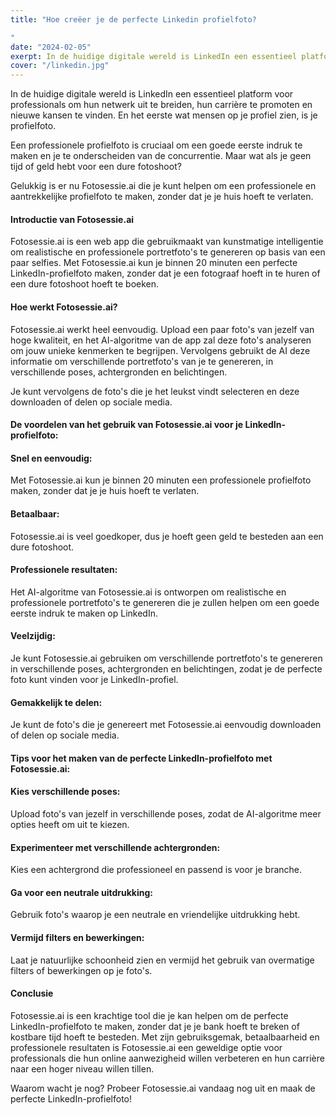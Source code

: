 ```yaml
---
title: "Hoe creëer je de perfecte Linkedin profielfoto?

"
date: "2024-02-05"
exerpt: In de huidige digitale wereld is LinkedIn een essentieel platform voor professionals om hun netwerk uit te breiden, hun carrière te promoten en nieuwe kansen te vinden....
cover: "/linkedin.jpg"
---
```


In de huidige digitale wereld is LinkedIn een essentieel platform voor professionals om hun netwerk uit te breiden, hun carrière te promoten en nieuwe kansen te vinden. En het eerste wat mensen op je profiel zien, is je profielfoto.

Een professionele profielfoto is cruciaal om een goede eerste indruk te maken en je te onderscheiden van de concurrentie. Maar wat als je geen tijd of geld hebt voor een dure fotoshoot?

Gelukkig is er nu Fotosessie.ai die je kunt helpen om een professionele en aantrekkelijke profielfoto te maken, zonder dat je je huis hoeft te verlaten.

#### Introductie van Fotosessie.ai

Fotosessie.ai is een web app die gebruikmaakt van kunstmatige intelligentie om realistische en professionele portretfoto's te genereren op basis van een paar selfies. Met Fotosessie.ai kun je binnen 20 minuten een perfecte LinkedIn-profielfoto maken, zonder dat je een fotograaf hoeft in te huren of een dure fotoshoot hoeft te boeken.

#### Hoe werkt Fotosessie.ai?

Fotosessie.ai werkt heel eenvoudig. Upload een paar foto's van jezelf van hoge kwaliteit, en het AI-algoritme van de app zal deze foto's analyseren om jouw unieke kenmerken te begrijpen. Vervolgens gebruikt de AI deze informatie om verschillende portretfoto's van je te genereren, in verschillende poses, achtergronden en belichtingen.

Je kunt vervolgens de foto's die je het leukst vindt selecteren en deze downloaden of delen op sociale media.

#### De voordelen van het gebruik van Fotosessie.ai voor je LinkedIn-profielfoto:

#### Snel en eenvoudig:

Met Fotosessie.ai kun je binnen 20 minuten een professionele profielfoto maken, zonder dat je je huis hoeft te verlaten.

#### Betaalbaar:

Fotosessie.ai is veel goedkoper, dus je hoeft geen geld te besteden aan een dure fotoshoot.

#### Professionele resultaten:

Het AI-algoritme van Fotosessie.ai is ontworpen om realistische en professionele portretfoto's te genereren die je zullen helpen om een goede eerste indruk te maken op LinkedIn.

#### Veelzijdig:

Je kunt Fotosessie.ai gebruiken om verschillende portretfoto's te genereren in verschillende poses, achtergronden en belichtingen, zodat je de perfecte foto kunt vinden voor je LinkedIn-profiel.

#### Gemakkelijk te delen:

Je kunt de foto's die je genereert met Fotosessie.ai eenvoudig downloaden of delen op sociale media.

#### Tips voor het maken van de perfecte LinkedIn-profielfoto met Fotosessie.ai:

#### Kies verschillende poses:

Upload foto's van jezelf in verschillende poses, zodat de AI-algoritme meer opties heeft om uit te kiezen.

#### Experimenteer met verschillende achtergronden:

Kies een achtergrond die professioneel en passend is voor je branche.

#### Ga voor een neutrale uitdrukking:

Gebruik foto's waarop je een neutrale en vriendelijke uitdrukking hebt.

#### Vermijd filters en bewerkingen:

Laat je natuurlijke schoonheid zien en vermijd het gebruik van overmatige filters of bewerkingen op je foto's.

#### Conclusie

Fotosessie.ai is een krachtige tool die je kan helpen om de perfecte LinkedIn-profielfoto te maken, zonder dat je je bank hoeft te breken of kostbare tijd hoeft te besteden. Met zijn gebruiksgemak, betaalbaarheid en professionele resultaten is Fotosessie.ai een geweldige optie voor professionals die hun online aanwezigheid willen verbeteren en hun carrière naar een hoger niveau willen tillen.

Waarom wacht je nog? Probeer Fotosessie.ai vandaag nog uit en maak de perfecte LinkedIn-profielfoto!
